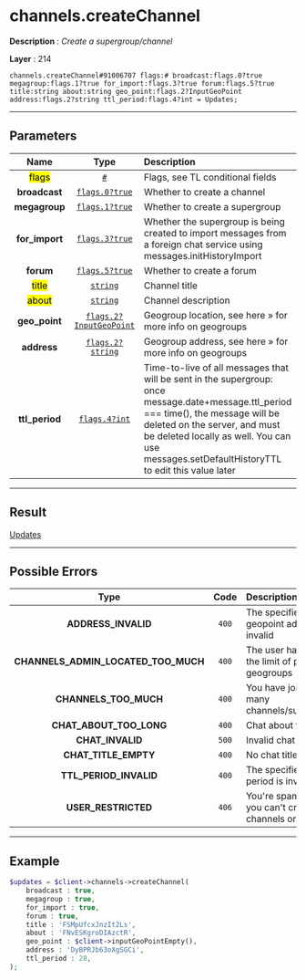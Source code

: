 # channels.createChannel

**Description** : *Create a supergroup/channel*

**Layer** : 214

```tl
channels.createChannel#91006707 flags:# broadcast:flags.0?true megagroup:flags.1?true for_import:flags.3?true forum:flags.5?true title:string about:string geo_point:flags.2?InputGeoPoint address:flags.2?string ttl_period:flags.4?int = Updates;
```

---

## Parameters

| Name | Type | Description |
| :---: | :---: | :--- |
| <mark>flags</mark> | [`#`](type/#) | Flags, see TL conditional fields |
| **broadcast** | [`flags.0?true`](type/true) | Whether to create a channel |
| **megagroup** | [`flags.1?true`](type/true) | Whether to create a supergroup |
| **for_import** | [`flags.3?true`](type/true) | Whether the supergroup is being created to import messages from a foreign chat service using messages.initHistoryImport |
| **forum** | [`flags.5?true`](type/true) | Whether to create a forum |
| <mark>title</mark> | [`string`](type/string) | Channel title |
| <mark>about</mark> | [`string`](type/string) | Channel description |
| **geo_point** | [`flags.2?InputGeoPoint`](type/InputGeoPoint) | Geogroup location, see here » for more info on geogroups |
| **address** | [`flags.2?string`](type/string) | Geogroup address, see here » for more info on geogroups |
| **ttl_period** | [`flags.4?int`](type/int) | Time-to-live of all messages that will be sent in the supergroup: once message.date+message.ttl_period === time(), the message will be deleted on the server, and must be deleted locally as well. You can use messages.setDefaultHistoryTTL to edit this value later |

---

## Result

[Updates](type/Updates)

---

## Possible Errors

| Type | Code | Description |
| :---: | :---: | :--- |
| **ADDRESS_INVALID** | `400` | The specified geopoint address is invalid |
| **CHANNELS_ADMIN_LOCATED_TOO_MUCH** | `400` | The user has reached the limit of public geogroups |
| **CHANNELS_TOO_MUCH** | `400` | You have joined too many channels/supergroups |
| **CHAT_ABOUT_TOO_LONG** | `400` | Chat about too long |
| **CHAT_INVALID** | `500` | Invalid chat |
| **CHAT_TITLE_EMPTY** | `400` | No chat title provided |
| **TTL_PERIOD_INVALID** | `400` | The specified TTL period is invalid |
| **USER_RESTRICTED** | `406` | You're spamreported, you can't create channels or chats |

---

## Example

```php
$updates = $client->channels->createChannel(
	broadcast : true,
	megagroup : true,
	for_import : true,
	forum : true,
	title : 'FSMpUfcxJnzIt2Ls',
	about : 'FNvESKgroDIAzctR',
	geo_point : $client->inputGeoPointEmpty(),
	address : 'DyBPRJb63oXgSGCi',
	ttl_period : 28,
);
```